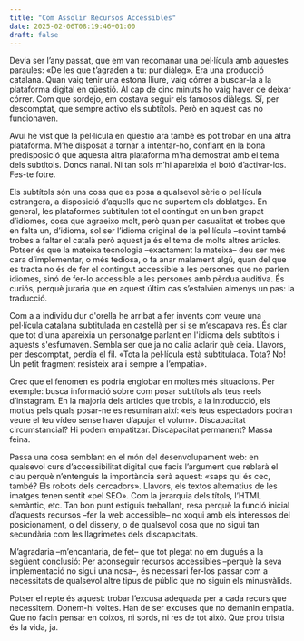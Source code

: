 ```yaml
---
title: "Com Assolir Recursos Accessibles"
date: 2025-02-06T08:19:46+01:00
draft: false
---
```


Devia ser l’any passat, que em van recomanar una pel·lícula amb aquestes paraules: «De les que t’agraden a tu: pur diàleg». Era una producció catalana. Quan vaig tenir una estona lliure, vaig córrer a buscar-la a la plataforma digital en qüestió. Al cap de cinc minuts ho vaig haver de deixar córrer. Com que sordejo, em costava seguir els famosos diàlegs. Sí, per descomptat, que sempre activo els subtítols. Però en aquest cas no funcionaven.

Avui he vist que la pel·lícula en qüestió ara també es pot trobar en una altra plataforma. M’he disposat a tornar a intentar-ho, confiant en la bona predisposició que aquesta altra plataforma m'ha demostrat amb el tema dels subtítols. Doncs nanai. Ni tan sols m’hi apareixia el botó d’activar-los. Fes-te fotre.

Els subtítols són una cosa que es posa a qualsevol sèrie o pel·lícula estrangera, a disposició d’aquells que no suportem els doblatges. En general, les plataformes subtitulen tot el contingut en un bon grapat d’idiomes, cosa que agraeixo molt, però quan per casualitat et trobes que en falta un, d’idioma, sol ser l’idioma original de la pel·lícula –sovint també trobes a faltar el català però aquest ja és el tema de molts altres articles. Potser és que la mateixa tecnologia –exactament la mateixa– deu ser més cara d’implementar, o més tediosa, o fa anar malament algú, quan del que es tracta no és de fer el contingut accessible a les persones que no parlen idiomes, sinó de fer-lo accessible a les persones amb pèrdua auditiva. És curiós, perquè juraria que en aquest últim cas s’estalvien almenys un pas: la traducció.

Com a a individu dur d'orella he arribat a fer invents com veure una pel·lícula catalana subtitulada en castellà per si se m’escapava res. És clar que tot d'una apareixia un personatge parlant en l'idioma dels subtítols i aquests s'esfumaven. Sembla ser que ja no calia aclarir què deia. Llavors, per descomptat, perdia el fil. «Tota la pel·lícula està subtitulada. Tota? No! Un petit fragment resisteix ara i sempre a l’empatia».

Crec que el fenomen es podria englobar en moltes més situacions. Per exemple: busca informació sobre com posar subtítols als teus reels d’instagram. En la majoria dels articles que trobis, a la introducció, els motius pels quals posar-ne es resumiran així: «els teus espectadors podran veure el teu vídeo sense haver d’apujar el volum». Discapacitat circumstancial? Hi podem empatitzar. Discapacitat permanent? Massa feina.

Passa una cosa semblant en el món del desenvolupament web: en qualsevol curs d’accessibilitat digital que facis l’argument que reblarà el clau perquè n’entenguis la importància serà aquest: «saps qui és cec, també? Els robots dels cercadors». Llavors, els textos alternatius de les imatges tenen sentit «pel SEO». Com la jerarquia dels títols, l’HTML semàntic, etc. Tan bon punt estiguis treballant, resa perquè la funció inicial d’aquests recursos –fer la web accessible– no xoqui amb els interessos del posicionament, o del disseny, o de qualsevol cosa que no sigui tan secundària com les llagrimetes dels discapacitats.

M’agradaria –m’encantaria, de fet– que tot plegat no em dugués a la següent conclusió: Per aconseguir recursos accessibles –perquè la seva implementació no sigui una nosa–, és necessari fer-los passar com a necessitats de qualsevol altre tipus de públic que no siguin els minusvàlids. 

Potser el repte és aquest: trobar l’excusa adequada per a cada recurs que necessitem. Donem-hi voltes. Han de ser excuses que no demanin empatia. Que no facin pensar en coixos, ni sords, ni res de tot això. Que prou trista és la vida, ja.
